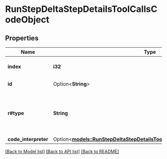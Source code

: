 # RunStepDeltaStepDetailsToolCallsCodeObject

## Properties

Name | Type | Description | Notes
------------ | ------------- | ------------- | -------------
**index** | **i32** | The index of the tool call in the tool calls array. | 
**id** | Option<**String**> | The ID of the tool call. | [optional]
**r#type** | **String** | The type of tool call. This is always going to be `code_interpreter` for this type of tool call. | 
**code_interpreter** | Option<[**models::RunStepDeltaStepDetailsToolCallsCodeObjectCodeInterpreter**](RunStepDeltaStepDetailsToolCallsCodeObject_code_interpreter.md)> |  | [optional]

[[Back to Model list]](../README.md#documentation-for-models) [[Back to API list]](../README.md#documentation-for-api-endpoints) [[Back to README]](../README.md)


